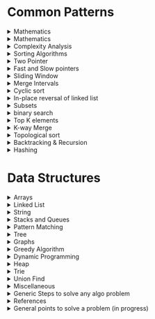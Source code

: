 

# Common Patterns

<details>
<summary> Mathematics
</summary>

## Mathematics

- https://www.youtube.com/watch?v=DROZVHObeko : Permutation formula | Probability and combinatorics | Probability and Statistics | Khan Academy
		- No of ways in which n objects can be placed in k spots : nPk = n!/(n-k)!
		- n is the no of objects, k is the no of slots.
- https://youtu.be/Mm0VNPars2M : permutation for repeating chars : nPk/[!(no of times a numer is repeating) *!(no of times next numer is repeating)...]

- https://www.youtube.com/watch?v=p8vIcmr_Pqo : Combination formula | Probability and combinatorics | Probability and Statistics | Khan Academy
		- In combination combinations with same elments is considered as single combination, eg : ABCD & DACB both are same in combination but diff in permutation
		- No of combinations in which n objects can be placed in k spots : ** nCk = n!/(k! * (n-k)!) **

		
- https://www.youtube.com/watch?v=HuZJqRDOPo0 : Find duplicates in O(n) time and O(1) extra space | GeeksforGeeks
		- find A[abs(A[i])], if +ve mark as -ve, if -ve number is duplicate
		

- https://www.geeksforgeeks.org/c-program-find-gcd-hcf-two-numbers/

- https://www.youtube.com/watch?v=dolcMgiJ7I0 : Finding all factors of a number

- https://www.youtube.com/watch?v=6PDtgHhpCHo : Prime factorization of a number

- https://www.interviewbit.com/tutorial/base-number-system/ : base number system

- https://www.interviewbit.com/tutorial/binary-number-system/

- https://practice.geeksforgeeks.org/tracks/ppc-mathematics/?batchId=221 : find the count of digits present in this number, Arithmetic Progression, Geometric Progression, quadratic equation, Mean, Median, prime number(Sieve of Eratosthenes), factorial, Permutation, Combination, 

- https://www.youtube.com/watch?v=qwh3VH5rnGA : HCF & LCM

- https://medium.com/solvingalgo/solving-algorithmic-problems-find-a-duplicate-in-an-array-3d9edad5ad41#:~:text=The%20solution%20is%20to%20consider,the%20value%20of%20that%20index.&text=We%20iterate%20over%20each%20element,its%20index%20is%20a%20duplicate. : Find duplicate number

- sum of numbers from 1 to n = n(n+1)/2

### Karatsuba Multiplication


</details>

<details>
<summary> Mathematics
</summary>

## Bit Manipulation

- https://www.hackerearth.com/practice/basic-programming/bit-manipulation/basics-of-bit-manipulation/tutorial/

- https://www.geeksforgeeks.org/find-the-element-that-appears-once/

- https://www.youtube.com/watch?v=4u0fSw1AOR4&feature=youtu.be : Reverse Bits

- https://www.youtube.com/watch?v=mJG1DManmLc : How to Swap Two Numbers using XOR Operator in Java.
		- Swap a & b using xor : 
		``` a=a^b
			b=a^b
			a=a^b
		``` 
		
- https://www.geeksforgeeks.org/find-element-appears-array-every-element-appears-twice/?ref=rp : Find the element that appears once in an array where every other element appears twice
		- xor of a number with itself is 0
		- Do a xor of all the numbers in array and u will get the result
		
		
</details>

<details>
<summary> Complexity Analysis
</summary>

## Complexity Analysis

- https://adrianmejia.com/most-popular-algorithms-time-complexity-every-programmer-should-know-free-online-tutorial-course/
- https://www.youtube.com/watch?v=VHNJbXqq2Is : Big O Notation

- https://www.youtube.com/watch?v=v4cd1O4zkGw : Big O Notation, HackerRank

- https://www.youtube.com/watch?v=iOq5kSKqeR4 : Asymptotic Notation

- https://www.youtube.com/watch?v=MyeV2_tGqvw : What Is Big O? (Comparing Algorithms)

- https://www.youtube.com/watch?v=mIjuDg8ky4U : Big O Part 3 – Quadratic Complexity

- https://www.youtube.com/watch?v=Hatl0qrT0bI : Big O Part 4 – Logarithmic Complexity

- https://www.youtube.com/watch?v=i7CmolBf3HM : Big O Part 5 – Linearithmic Complexity

- https://medium.com/karuna-sehgal/a-simplified-explanation-of-the-big-o-notation-82523585e835

- https://www.freecodecamp.org/news/big-o-notation-simply-explained-with-illustrations-and-video-87d5a71c0174/

- https://www.geeksforgeeks.org/analysis-algorithms-big-o-analysis/

**Definition**
- It is about, how quickly runtime grows relative to the input, as the input gets arbitrarily large.
- Big O is used to identify runtime of algo growth for the worst case scenario
- Best case time complexity is represented by Omega Ω
- When best case and worst case is same we can represent it with theta  θ
- used to compare the efficiency of an algorithm
- to measure, how quickly the runtime of an algorithm grows when input size grows.
- while calculating the O(n) complexity we ignore the smaller terms and the constants


**Constant time Complexity**
- O(1)
- find the length of a collection


**Logarithmic Complexity**
- O(log n)
- Binary search

**Linear time complexity**
- O(n)
- Linear search

**Linearithmic Complexity**
- O(n*log n)
- Merge sort

**Quadratic Complexity**
- O(n^2)
- bubble sort

**Exponential**
- O(2^n)

**Factorial**
- O(n!) : Travelling Salesman



</details>





<details>
<summary> Sorting Algorithms
</summary>

## Sorting Algorithms

- https://www.hackerearth.com/practice/algorithms/sorting/bubble-sort/tutorial/ : all sorting algos

- https://www.youtube.com/watch?v=6Gv8vg0kcHc : Algorithms: Bubble Sort

- https://www.youtube.com/watch?v=f8hXR_Hvybo : Selection Sort

- https://www.youtube.com/watch?v=kU9M51eKSX8 : Insertion Sort

- https://www.youtube.com/watch?v=OKd534EWcdk : Learn Counting Sort Algorithm in LESS THAN 6 MINUTES!

- https://www.youtube.com/watch?v=sWtYJv_YXbo : Merge Sort

- https://www.youtube.com/watch?v=KF2j-9iSf4Q : Merge Sort : HackerRank

- https://www.youtube.com/watch?v=8hHWpuAPBHo : Quicksort Part 1 - Algorithm
- https://www.youtube.com/watch?v=39BV3_DONJc : Quicksort Part 2 - Implementation

- https://www.youtube.com/watch?v=-7pzsM6gxgY : QuickSort Algorithm - Divide and Conquer

- https://www.youtube.com/watch?v=Hoixgm4-P4M : Quick sort in 4 minutes

- https://www.youtube.com/watch?v=COk73cpQbFQ : Quicksort algorithm

- https://www.youtube.com/watch?v=EidLQSNUXV4 : Design and Analysis of Algorithms - Time Complexity Comparisons Between Various Sorting Algorithms



</details>


<details>
<summary> Two Pointer 
</summary>

## Two Pointer 

- https://www.interviewbit.com/tutorial/two-pointers/

Two Pointers is a pattern where two pointers iterate through the data structure in tandem until one or both of the pointers hit a certain condition.
Two Pointers is often useful when searching pairs in a sorted array or linked list; for example, when you have to compare each element of 
an array to its other elements.


Two pointers are needed because with just pointer, you would have to continually loop back through the array to find the answer. 
This back and forth with a single iterator is inefficient for time and space complexity — a concept referred to as asymptotic analysis. 
While the brute force or naive solution with 1 pointer would work, it will produce something along the lines of O(n²). 
In many cases, two pointers can help you find a solution with better space or runtime complexity.

**Ways to identify when to use the Two Pointer method:**
It will feature problems where you deal with sorted arrays (or Linked Lists) and need to find a set of elements that fulfill certain constraints
The set of elements in the array is a pair, a triplet, or even a subarray


**Here are some problems that feature the Two Pointer pattern:**
- Squaring a sorted array (easy)
- Triplets that sum to zero (medium)
- Comparing strings that contain backspaces (medium)

</details>

<details>
<summary> Fast and Slow pointers
</summary>

## Fast and Slow pointers

Eg : https://www.geeksforgeeks.org/function-to-check-if-a-singly-linked-list-is-palindrome/   approach 3
	
The Fast and Slow pointer approach, also known as the Hare & Tortoise algorithm, is a pointer algorithm that uses two pointers 
which move through the array (or sequence/linked list) at different speeds. This approach is quite useful when dealing with 
cyclic linked lists or arrays.
By moving at different speeds (say, in a cyclic linked list), the algorithm proves that the two pointers are bound to meet. 
The fast pointer should catch the slow pointer once both the pointers are in a cyclic loop.

**How do you identify when to use the Fast and Slow pattern?**
The problem will deal with a loop in a linked list or array
When you need to know the position of a certain element or the overall length of the linked list.

**When should I use it over the Two Pointer method mentioned above?**
There are some cases where you shouldn’t use the Two Pointer approach such as in a singly linked list where you can’t move in a backwards direction. 
An example of when to use the Fast and Slow pattern is when you’re trying to determine if a linked list is a palindrome.


**Problems featuring the fast and slow pointers pattern:**
- Linked List Cycle (easy)
- Palindrome Linked List (medium)
- Cycle in a Circular Array (hard)

</details>


<details>
<summary> Sliding Window
</summary>

## Sliding Window

Eg : https://www.geeksforgeeks.org/find-zeroes-to-be-flipped-so-that-number-of-consecutive-1s-is-maximized/
	
The Sliding Window pattern is used to perform a required operation on a specific window size of a given array or linked list, 
such as finding the longest subarray containing all 1s. Sliding Windows start from the 1st element and keep shifting right by one 
element and adjust the length of the window according to the problem that you are solving. In some cases, the window size remains 
constant and in other cases the sizes grows or shrinks.

**Following are some ways you can identify that the given problem might require a sliding window:**
- The problem input is a linear data structure such as a linked list, array, or string
- You’re asked to find the longest/shortest substring, subarray, or a desired value


**Common problems you use the sliding window pattern with:**
- Maximum sum subarray of size ‘K’ (easy)
- Longest substring with ‘K’ distinct characters (medium)
- String anagrams (hard)
- Maximum Sum Subarray of Size K (easy) : https://www.educative.io/courses/grokking-the-coding-interview/JPKr0kqLGNP
- Smallest Subarray with a given sum (easy) : https://www.educative.io/courses/grokking-the-coding-interview/7XMlMEQPnnQ
- Longest Substring with K Distinct Characters (medium) : https://www.educative.io/courses/grokking-the-coding-interview/YQQwQMWLx80
- Fruits into Baskets (medium)
- No-repeat Substring (hard)
- Longest Substring with Same Letters after Replacement (hard)
- Longest Subarray with Ones after Replacement (hard)
	
</details>


<details>
<summary> Merge Intervals
</summary>
	
## Merge Intervals

The Merge Intervals pattern is an efficient technique to deal with overlapping intervals. In a lot of problems involving intervals, 
you either need to find overlapping intervals or merge intervals if they overlap. The pattern works like this:
Given two intervals (‘a’ and ‘b’), there will be six different ways the two intervals can relate to each other:

Understanding and recognizing these six cases will help you help you solve a wide range of problems from inserting intervals to 
optimizing interval merges.
**How do you identify when to use the Merge Intervals pattern?**
If you’re asked to produce a list with only mutually exclusive intervals
If you hear the term “overlapping intervals”.

**Merge interval problem patterns:**
- Intervals Intersection (medium)
- Maximum CPU Load (hard)

</details>

<details>
<summary> Cyclic sort
</summary>

## Cyclic sort

This pattern describes an interesting approach to deal with problems involving arrays containing numbers in a given range. 
The Cyclic Sort pattern iterates over the array one number at a time, and if the current number you are iterating is not at the 
correct index, you swap it with the number at its correct index. You could try placing the number in its correct index, 
but this will produce a complexity of O(n^2) which is not optimal, hence the Cyclic Sort pattern.

**How do I identify this pattern?**
They will be problems involving a sorted array with numbers in a given range
If the problem asks you to find the missing/duplicate/smallest number in an sorted/rotated array


**Problems featuring cyclic sort pattern:**
- Find the Missing Number (easy)
- Find the Smallest Missing Positive Number (medium)

</details>

<details>
<summary> In-place reversal of linked list
</summary>

## In-place reversal of linked list

In a lot of problems, you may be asked to reverse the links between a set of nodes of a linked list. Often, 
the constraint is that you need to do this in-place, i.e., using the existing node objects and without using extra memory. 
This is where the above mentioned pattern is useful.
This pattern reverses one node at a time starting with one variable (current) pointing to the head of the linked list, 
and one variable (previous) will point to the previous node that you have processed. In a lock-step manner, 
you will reverse the current node by pointing it to the previous before moving on to the next node. 
Also, you will update the variable “previous” to always point to the previous node that you have processed.

**How do I identify when to use this pattern:**
If you’re asked to reverse a linked list without using extra memory


**Problems featuring in-place reversal of linked list pattern:**
- Reverse a Sub-list (medium)
- Reverse every K-element Sub-list (medium)

</details>




<details>
<summary> Subsets
</summary>

## Subsets

A huge number of coding interview problems involve dealing with Permutations and Combinations of a given set of elements. 
The pattern Subsets describes an efficient Breadth First Search (BFS) approach to handle all these problems.
The pattern looks like this:
Given a set of [1, 5, 3]
Start with an empty set: [[]]
Add the first number (1) to all the existing subsets to create new subsets: [[], [1]];
Add the second number (5) to all the existing subsets: [[], [1], [5], [1,5]];
Add the third number (3) to all the existing subsets: [[], [1], [5], [1,5], [3], [1,3], [5,3], [1,5,3]].


**How to identify the Subsets pattern:**  
Problems where you need to find the combinations or permutations of a given set


**Problems featuring Subsets pattern:**
- Subsets With Duplicates (easy)
- String Permutations by changing case (medium)

</details>

<details>
<summary> binary search
</summary>

## Binary Search
Whenever you are given a sorted array, linked list, or matrix, and are asked to find a certain element, the best algorithm you can use 
is the Binary Search. This pattern describes an efficient way to handle all problems involving Binary Search.
The patterns looks like this for an ascending order set:
First, find the middle of start and end. An easy way to find the middle would be: middle = (start + end) / 2. 
But this has a good chance of producing an integer overflow so it’s recommended that you represent the middle as: middle = start + (end — start) / 2
If the key is equal to the number at index middle then return middle
If ‘key’ isn’t equal to the index middle:
Check if key < arr[middle]. If it is reduce your search to end = middle — 1
Check if key > arr[middle]. If it is reduce your search to start = middle + 1

- https://www.youtube.com/watch?v=P3YID7liBug : Theory: HackerRank Binary Search

- https://www.youtube.com/watch?v=OAZc1zwjERU : Theory: Binary Search - Iterative Implementation and common errors

- https://www.topcoder.com/community/competitive-programming/tutorials/binary-search/

- https://www.youtube.com/watch?v=9BnC7orwkNA
- https://www.geeksforgeeks.org/painters-partition-problem-set-2/


**Problems featuring the Modified Binary Search pattern:**
- Order-agnostic Binary Search (easy)Search in a Sorted Infinite Array (medium)

- square root of a number : https://www.ideserve.co.in/learn/square-root-of-a-number

- Median of two sorted arrays : 
	- of same size : https://www.youtube.com/watch?v=MHNTl_NvOj0
	- of diff size : https://www.youtube.com/watch?v=LPFhl65R7ww

- Painter partition problem : https://www.youtube.com/watch?v=9BnC7orwkNA&t=1s

</details>

<details>
<summary> Top K elements
</summary>

##  Top K elements
Any problem that asks us to find the top/smallest/frequent ‘K’ elements among a given set falls under this pattern.
The best data structure to keep track of ‘K’ elements is Heap. This pattern will make use of the Heap to solve multiple problems 
dealing with ‘K’ elements at a time from a set of given elements. The pattern looks like this:
Insert ‘K’ elements into the min-heap or max-heap based on the problem.
Iterate through the remaining numbers and if you find one that is larger than what you have in the heap, then remove that 
number and insert the larger one.

There is no need for a sorting algorithm because the heap will keep track of the elements for you.


**How to identify the Top ‘K’ Elements pattern:**
If you’re asked to find the top/smallest/frequent ‘K’ elements of a given set
If you’re asked to sort an array to find an exact element


**Problems featuring Top ‘K’ Elements pattern:**
- Top ‘K’ Numbers (easy)
- Top ‘K’ Frequent Numbers (medium)

</details>

<details>
<summary> K-way Merge
</summary>

## K-way Merge
K-way Merge helps you solve problems that involve a set of sorted arrays.
Whenever you’re given ‘K’ sorted arrays, you can use a Heap to efficiently perform a sorted traversal of all the elements of all arrays. 
You can push the smallest element of each array in a Min Heap to get the overall minimum. After getting the overall minimum, 
push the next element from the same array to the heap. Then, repeat this process to make a sorted traversal of all elements.

**The pattern looks like this:**
Insert the first element of each array in a Min Heap.
After this, take out the smallest (top) element from the heap and add it to the merged list.
After removing the smallest element from the heap, insert the next element of the same list into the heap.
Repeat steps 2 and 3 to populate the merged list in sorted order.


**How to identify the K-way Merge pattern:**
The problem will feature sorted arrays, lists, or a matrix
If the problem asks you to merge sorted lists, find the smallest element in a sorted list.


**Problems featuring the K-way Merge pattern:**
- Merge K Sorted Lists (medium)
- K Pairs with Largest Sums (Hard)

</details>

<details>
<summary> Topological sort
</summary>

##  Topological sort
Topological Sort is used to find a linear ordering of elements that have dependencies on each other. For example, if event ‘B’ is dependent 
on event ‘A’, ‘A’ comes before ‘B’ in topological ordering.
This pattern defines an easy way to understand the technique for performing topological sorting of a set of elements.
The pattern works like this:
Initialization
a) Store the graph in adjacency lists by using a HashMap
b) To find all sources, use a HashMap to keep the count of in-degreesBuild the graph and find in-degrees of all vertices
Build the graph from the input and populate the in-degrees HashMap.
Find all sources
a) All vertices with ‘0’ in-degrees will be sources and are stored in a Queue.
Sort
a) For each source, do the following things:
—i) Add it to the sorted list.
— ii)Get all of its children from the graph.
— iii)Decrement the in-degree of each child by 1.
— iv)If a child’s in-degree becomes ‘0’, add it to the sources Queue.
b) Repeat (a), until the source Queue is empty.

**How to identify the Topological Sort pattern:**
The problem will deal with graphs that have no directed cycles
If you’re asked to update all objects in a sorted order
If you have a class of objects that follow a particular order


**Problems featuring the Topological Sort pattern:**
- Task scheduling (medium)
- Minimum height of a tree (hard)

</details>

<details>
<summary> Backtracking & Recursion
</summary>

## Backtracking & Recursion

Backtracking is the method of building the solution one piece at a time recursively and incrementally. 
The method keeps removing all those bits that do not contribute to the solution.

One such real-life example is a maze. At every dead end, you trace back your steps and set out for another path 
thus setting a perfect example for backtracking. Similarly, Sudoku works on the same principle.

That’s what backtracking is, re-tracing back the steps and discarding the choice that doesn't add on to build the correct solution.

### Recursion theory

- https://leetcode.com/explore/learn/card/recursion-i/250/principle-of-recursion/1439/ 

- https://www.youtube.com/watch?v=KEEKn7Me-ms : Algorithms: Recursion : hackerrank 

- https://www.youtube.com/watch?v=_OmRGjbyzno  : Recursion basics - using factorial

https://www.youtube.com/watch?v=ncpTxqK35PI  : Time and space complexity analysis of recursive programs - using factorial

https://www.youtube.com/watch?v=GM9sA5PtznY  : Why recursion is not always good

https://www.youtube.com/watch?v=pqivnzmSbq4  : Time Complexity analysis of recursion - Fibonacci Sequence

https://www.youtube.com/watch?v=dxyYP3BSdcQ  : Fibonacci Sequence - Anatomy of recursion and space complexity analysis

https://www.youtube.com/watch?v=KYH83T4q6Vs  : Reverse a linked list using recursion    

https://www.geeksforgeeks.org/modular-exponentiation-recursive/

https://byte-by-byte.wistia.com/medias/cwwyk06xhk?wvideo=cwwyk06xhk



### Backtracking theory

https://www.interviewbit.com/courses/programming/topics/backtracking/

https://www.interviewbit.com/tutorial/backtracking/

https://www.interviewbit.com/tutorial/backtracking-pseudocode/



### Problem statements

- https://www.interviewbit.com/problems/subset/ 

- https://www.interviewbit.com/problems/permutations/

- https://www.geeksforgeeks.org/backtracking-approach-generate-n-bit-gray-codes/

- https://www.geeksforgeeks.org/printing-solutions-n-queen-problem/

- https://www.youtube.com/watch?v=xFv_Hl4B83A

</details>

<details>
<summary> Hashing
</summary>

## Hashing

- https://www.youtube.com/watch?v=shs0KM3wKv8&t=1s

- https://www.interviewbit.com/tutorial/introduction-to-hashing/

https://www.hackerearth.com/practice/data-structures/hash-tables/basics-of-hash-tables/tutorial/

### Interesting Problems

- https://www.interviewbit.com/problems/longest-substring-without-repeat/

- https://www.geeksforgeeks.org/count-maximum-points-on-same-line/

- https://www.geeksforgeeks.org/find-starting-indices-substrings-string-s-made-concatenating-words-listl/

- https://www.geeksforgeeks.org/longest-consecutive-subsequence/

- https://www.interviewbit.com/problems/distinct-numbers-in-window/

</details>

# Data Structures



<details>
<summary> Arrays
</summary>

## Arrays

- Binary Search
- Find Maximum in Sliding Window
- Search Rotated Array
- Find the Smallest Common Number
- Rotate Array
- Find Low/High index
- Move Zeros to the Left
- Find Maximum Single Sell Profit
- Implement Quicksort
- Merge Overlapping Intervals
- Sum of Two Values

**When to use** :

- Used as the building blocks to build other data structures such as array lists, heaps, hash tables, vectors and matrices.  
- Used for different sorting algorithms such as insertion sort, quick sort, bubble sort and merge sort.
</details>
<details>
<summary> Linked List
</summary>

## Linked List
https://www.interviewbit.com/courses/programming/topics/linked-lists/

- Array vs linkedlist : https://www.youtube.com/watch?v=lC-yYCOnN8Q
- find loop in a singly linkedlist https://www.geeksforgeeks.org/detect-and-remove-loop-in-a-linked-list/   
	https://www.ideserve.co.in/learn/detect-a-loop-in-a-linked-list 

- find merge pioint between 2 linked lists : https://www.youtube.com/watch?v=gE0GopCq378&t=65s

- Reverse a Singly Linked List : https://www.geeksforgeeks.org/reverse-a-linked-list/
- Remove Duplicates from a Linked List : https://www.geeksforgeeks.org/remove-duplicates-from-an-unsorted-linked-list/
- Delete Node with a Given Key : https://www.geeksforgeeks.org/delete-occurrences-given-key-linked-list/
- Insertion Sort of a Linked List : https://www.geeksforgeeks.org/insertion-sort-for-singly-linked-list/
- https://www.youtube.com/watch?v=sZ4uGB2HgOg : Basics of Linked List | Top Interview Problems Solved in Java - Part 1



- Nth from Last Node
- Swap Nth Node with Head
- Merge Two Sorted Linked Lists
- Merge Sort
- Reverse Even Nodes
- Rotate a Linked List
- Reverse k Elements
- Add Two Integers
- Copy Linked List with Arbitrary Pointer

</details>
<details>
<summary> String
</summary>

## String

- Reverse Words in a Sentence
- Remove Duplicates
- Remove White Spaces
- String Segmentation
- XML to Tree
- Find all Palindrome Substrings
- Regular Expression

- https://www.youtube.com/watch?v=qQ8vS2btsxI : Rabin-Karp String Matching Algorithm

</details>
<details>
<summary> Stacks and Queues
</summary>

## Stacks and Queues
- Stack Using Queues
- Queue Using Stacks
- Expression Evaluation

### Stack tutorial videos
https://www.youtube.com/watch?v=F1F2imiOJfk : Theory [MANDATORY] Data structures: Introduction to stack : mycodeschool

- https://www.youtube.com/watch?v=wjI1WNcIntg [MANDATORY] : HackerRank

https://www.youtube.com/watch?v=m4hvxzLoN_I Monotonic stack
- https://leetcode.com/contest/biweekly-contest-28/problems/final-prices-with-a-special-discount-in-a-shop/
- https://leetcode.com/problems/daily-temperatures/

https://www.hackerearth.com/practice/data-structures/stacks/basics-of-stacks/tutorial/

https://www.youtube.com/watch?v=sFVxsglODoo : Array implementation of stacks [MANDATORY]

https://www.youtube.com/watch?v=MuwxQ2IB8lQ : Linked List implementation of stacks [MANDATORY]

https://www.youtube.com/watch?v=hNP72JdOIgY : Reverse a string or linked list using stack. [optional]

https://www.youtube.com/watch?v=QZOLb0xHB_Q : Check for balanced parentheses using stack [optional]

### Stack interesting problem

- problem : https://www.interviewbit.com/problems/evaluate-expression/ [Difficult]
	- solution : https://github.com/himkak/interviewbit/blob/master/src/com/interviewbit/stacksandqueues/EvaluateExpression.java

- problem : https://www.interviewbit.com/problems/min-stack/
	- https://www.youtube.com/watch?v=WxCuL3jleUA
	- solution : https://github.com/himkak/interviewbit/blob/master/src/com/interviewbit/stacksandqueues/MinStack.java

- problem : https://www.interviewbit.com/problems/nearest-smaller-element/
	- solution : https://github.com/himkak/interviewbit/blob/master/src/com/interviewbit/stacksandqueues/NearestSmallestElement.java
	
- https://www.youtube.com/watch?v=VNbkzsnllsU&list=PLq9MXGH7Fkt-jNNDHsuMIPFHsYBfD4LrZ&index=15&t=606s : Coding Interview Problem: Largest Rectangle in a Histogram

- https://www.interviewbit.com/problems/evaluate-expression/ : Reverse Polish Notation.

#### Monotonic Stacks

- When ever we have to find the next smaller or bigger to the right or left, we use monotonic stack.

- https://www.youtube.com/watch?v=TunTV2-griM

- https://www.youtube.com/watch?v=sDKpIO2HGq0
- https://www.youtube.com/watch?v=8BDKB2yuGyg
- https://www.ideserve.co.in/learn/next-great-element-in-an-array

- If we have to find smaller to right, we traverse left to right.  
Since we have to find smaller so again we have to create monotonic increasing stack.

```
public int[] findSmallerToRight(int[] input){
	int[] res= new int[input.length];
	Stack<Integer> st=new Stack<>();
	
	for(int i=0;i<input.length;i++){
	//since it is increasing stack, so we remove the bigger elems from stack.
	while(!st.isEmpty() && input[i] < input[st.peek()]){
		st.pop();
		//which ever elem removes the elem from stack that is the next smaller elem, for that elem removed from stack.
		res[st.peek()]=i;
	}
	st.add(i);
	res[i]=-1;
	}
	
	return res;
}
```


- If we have to find smaller to the left, we traverse right to left.  
Since we have to find smaller so again we have to create monotonic increasing stack.


-If we have to find larger to the right, we traverse left to right.  
Since we have to find larger, so we create monotonic decreasing stack.



- **Summary** : move towards the direction in which we have to find the next elem.  
Make opposite monotonic stack of what u have to find. If we have to find smaller, create increasing stack, if e have to find bigger, the we create decreasin stack.




### Queue

- https://www.youtube.com/watch?v=XuCbpw6Bj1U : Data structures: Introduction to Queues [MANDATORY]

- https://www.youtube.com/watch?v=okr-XE8yTO8 : Data structures: Array implementation of Queue [MANDATORY]

- https://www.youtube.com/watch?v=A5_XdiK4J8A : Data structures: Linked List implementation of Queue [MANDATORY]

- https://www.hackerearth.com/practice/data-structures/queues/basics-of-queues/tutorial/

#### Queue for BFS

- BFS : https://leetcode.com/explore/learn/card/queue-stack/231/practical-application-queue/1376/
- BFS Template : https://leetcode.com/explore/learn/card/queue-stack/231/practical-application-queue/1372/
- https://leetcode.com/explore/learn/card/queue-stack/231/practical-application-queue/1371/ : uses queue and BFS

</details>

<details>
<summary> Pattern Matching
</summary>

## Pattern Matching

### Rabin karp
- https://www.youtube.com/watch?v=qQ8vS2btsxI&t=36s

### Knuth-Morris-Pratt KMP String Matching Algorithm
- https://www.youtube.com/watch?v=V5-7GzOfADQ

</details>

<details>
<summary> Tree
</summary>

## Tree

- https://www.youtube.com/watch?v=qH6yxkw0u78 : Data structures: Introduction to Trees [Beginner]

- https://www.youtube.com/watch?v=oSWTXtMglKE : Data Structures: Trees [Mandatory]

- https://www.youtube.com/watch?v=TQI_m32_AeU : Find the Maximum Depth or Height of a Tree | GeeksforGeeks [Mandatory]



### Binary Tree

**A binary tree is a tree with exactly two sub-trees for each node, called the left and right sub-trees.**

- https://www.youtube.com/watch?v=H5JubkIy_p8 : Data structures: Binary Tree

- https://www.geeksforgeeks.org/binary-tree-data-structure/

**Strict binary tree**
If every node has either 2 or 0 children.

**Complete binary Tree**
If all levels except the last level are completely filled.

**Perfect Binary tree**
All levels will be completely filled

#### Good problems

- https://www.geeksforgeeks.org/construct-tree-from-given-inorder-and-preorder-traversal/ [Mandatory]
- create binary tree from inorder and postorder traversal : https://www.youtube.com/watch?v=s5XRtcud35E [Mandatory]

- https://www.geeksforgeeks.org/check-if-given-preorder-inorder-and-postorder-traversals-are-of-same-tree/

- https://www.youtube.com/watch?v=G46cenlnXvI : Populate next right pointers in a binary tree

- https://www.youtube.com/watch?v=13m9ZCB8gjw : Lowest Common Ancestor Binary Tree : solution is a pre-order traversal


### Binary Search Tree

**A binary search tree is a binary tree where, for each node m,the left sub-tree only has nodes with keys smaller than (according to some total order) the key of m,while the right sub-tree only has nodes with keys larger than the key of m.**

- https://leetcode.com/explore/learn/card/data-structure-tree/17/solve-problems-recursively/534/ 

- https://www.geeksforgeeks.org/tree-traversals-inorder-preorder-and-postorder/

- https://www.youtube.com/watch?v=pYT9F8_LFTM : Data structures: Binary Search Tree

- https://www.interviewbit.com/tutorial/binary-search-tree/

- https://www.youtube.com/watch?v=COZK7NATh4k : Binary search tree - Implementation in C/C++


![BST Comparison with other DS](https://github.com/himkak/notes/blob/master/AlgoDS/BSTComparison.PNG)

### Balanced Tree

**A balanced tree is a tree where every leaf is “not more than a certain distance” away from the root than any other leaf**

### Types of Balanced Tress

#### Red Black Tree

#### AVL Tree

### Tree Traversal

- https://www.youtube.com/watch?v=9RHO6jU--GU : Binary tree traversal - breadth-first and depth-first strategies

- https://leetcode.com/explore/learn/card/data-structure-tree/134/traverse-a-tree/992/

- https://www.geeksforgeeks.org/bfs-vs-dfs-binary-tree/

- https://towardsdatascience.com/4-types-of-tree-traversal-algorithms-d56328450846



#### BFS

- https://www.youtube.com/watch?v=86g8jAQug04

This pattern is based on the Breadth First Search (BFS) technique to traverse a tree and uses a queue to keep track of 
all the nodes of a level before jumping onto the next level. Any problem involving the traversal of a tree in a level-by-level 
order can be efficiently solved using this approach.
The Tree BFS pattern works by pushing the root node to the queue and then continually iterating until the queue is empty. 
For each iteration, we remove the node at the head of the queue and “visit” that node. After removing each node from the queue, 
we also insert all of its children into the queue.


**How to identify the Tree BFS pattern:**
If you’re asked to traverse a tree in a level-by-level fashion (or level order traversal)


**Problems featuring Tree BFS pattern:**
- Binary Tree Level Order Traversal (easy)
- Zigzag Traversal (medium)

#### DFS

- https://www.geeksforgeeks.org/depth-first-search-or-dfs-for-a-graph/

- https://www.hackerearth.com/practice/algorithms/graphs/depth-first-search/tutorial/

- Check if Two Binary Trees are Identical  
- Write an In-Order Iterator for a Binary Tree  
- Iterative Inorder Traversal  
- Inorder Successor BST  
- Level Order Traversal of Binary Tree  
- Is Binary Search Tree?  
- Convert Binary Tree to Doubly Linked List  
- Print Tree Perimeter  
- Connect Same Level Siblings  
- Serialize/Deserialize Binary Tree  
- Connect All Siblings   
- Inorder Successor BST with Parent Pointers  
- Nth Highest in BST  
- Mirror Binary Tree Nodes  
- Delete Zero Sum Sub-Trees  
- N-ary Tree to Binary Tree  



Tree DFS is based on the Depth First Search (DFS) technique to traverse a tree.
You can use recursion (or a stack for the iterative approach) to keep track of all the previous (parent) nodes while traversing.
The Tree DFS pattern works by starting at the root of the tree, if the node is not a leaf you need to do three things:
Decide whether to process the current node now (pre-order), or between processing two children (in-order) or after processing 
both children (post-order).
Make two recursive calls for both the children of the current node to process them.


**How to identify the Tree DFS pattern:**
If you’re asked to traverse a tree with in-order, preorder, or postorder DFS
If the problem requires searching for something where the node is closer to a leaf


**Problems featuring Tree DFS pattern:**
- Sum of Path Numbers (medium)
- All Paths for a Sum (medium)


**Find the lowest common ancestor of two leafs nodes** using eulerian path method
- https://www.youtube.com/watch?v=sD1IoalFomA&list=PLDV1Zeh2NRsDGO4--qE8yH72HFL1Km93P&index=13

##### In-Order Traversal
In-order traversal means to "visit" (often, print) the left branch, then the current node, and finally, the right
branch.

``` 
void inOrderTraversal(TreeNode node) {
	if (node != null) {
	inOrderTraversal(node.left);
	visit(node);
	inOrderTraversal(node.right);
	}
 }
 ```
When performed on a binary search tree, it visits the nodes in ascending order (hence the name "in-order").

- https://www.youtube.com/watch?v=VCTP81Ij-EM : Create a balanced Binary Search Tree (BST) from a sorted array

- https://www.interviewbit.com/problems/inorder-traversal/

##### Pre-Order Traversal
Pre-order traversal visits the current node before its child nodes (hence the name "pre-order").
```
void preOrderTraversal(TreeNode node) {
	if (node != null) {
	visit(node);
	inOrderTraversal(node.left);
	inOrderTraversal(node.right);
	}
 }
```
In a pre-order traversal, the root is always the first node visited.

##### Post-Order Traversal
Post-order traversal visits the current node after its child nodes (hence the name "post-order").
```
void postOrderTraversal(TreeNode node) {
	if (node != null) {
	inOrderTraversal(node.left);
	inOrderTraversal(node.right);
	visit(node);
	}
 }
```
In a post-order traversal, the root is always the last node visited.


### Fenwick tree
- Also called **Binary index tree**

- https://www.youtube.com/watch?v=RgITNht_f4Q&list=PLDV1Zeh2NRsB6SWUrDFW2RmDotAfPbeHu&index=38


</details>




<details>
<summary> Graphs
</summary>

## Graphs

### References

- https://www.youtube.com/playlist?list=PLq9MXGH7Fkt9bh69QxtMXPbdfL57qPbYq : My Graph playlist, with all liked videos in learning order

- https://www.hackerearth.com/practice/algorithms/graphs/graph-representation/tutorial/

- https://www.interviewbit.com/courses/programming/topics/graph-data-structure-algorithms/

- https://www.youtube.com/watch?v=gXgEDyodOJU : Data structures: Introduction to graphs

- https://www.youtube.com/watch?v=AfYqN3fGapc : Data structures: Properties of Graphs

- https://www.interviewbit.com/tutorial/breadth-first-search/

- https://www.interviewbit.com/tutorial/depth-first-search/

- C:\Users\hmnsh\Documents\study\library\AlgoDs\Educative.io - Grokking the Coding Interview - Patterns for Coding Questions\Educative.io - Grokking the Coding Interview - Patterns for Coding Questions\17. Pattern Topological Sort (Graph)

- https://www.youtube.com/playlist?list=PLDV1Zeh2NRsDGO4--qE8yH72HFL1Km93P : Graph and Tree Tutorials by a Google Dev

- https://leetcode.com/discuss/general-discussion/655708/graph-for-beginners-problems-pattern-sample-solutions/562734 : practise|  problems separated add to graph sub topic wise

- https://leetcode.com/discuss/general-discussion/655708/Graph-For-Beginners-Problems-or-Pattern-or-Sample-Solutions


### Representation

- https://www.khanacademy.org/computing/computer-science/algorithms/graph-representation/a/representing-graphs

- https://www.youtube.com/watch?v=5hPfm_uqXmw : Graph representation in Data Structure(Graph Theory)|Adjacency Matrix and Adjacency List

- https://www.youtube.com/watch?v=WQ2Tzlxl_Xo

#### Adjacency Matrix

- space complexity : O(n^2)
- good for dense graph

#### Adjacency List

- space complexity : O(n + e)     [2e since every edge is written 2 times]
- good for sparse graph

### Traversal

- https://www.youtube.com/watch?v=zaBhtODEL0w : Hackerrank Algorithms: Graph Search, DFS and BFS By Gayle Laakmann McDowell
Note : To find shortest path between 2 nodes use BFS

- https://leetcode.com/explore/learn/card/data-structure-tree/134/traverse-a-tree/

#### BFS

- runtime complexity : O(V+E)

- https://youtu.be/ls4cHglfc0g : BFS

- https://www.youtube.com/watch?v=pyNl0ESkH24

- https://www.youtube.com/watch?v=ZVJFOrsHxMs : Breadth-first Search (BFS) on Graphs Part 2 - Implementation

- https://www.youtube.com/watch?v=KiCBXu4P-2Y : Breadth First Search grid shortest path | Graph Theory

#### DFS

- https://youtu.be/fI6X6IBkzcw



### Topological Sort

In computer science, a topological sort or topological ordering of a directed graph is a linear ordering of its vertices such that for every directed edge uv from vertex u to vertex v, u comes before v in the ordering. For instance, the vertices of the graph may represent tasks to be performed, and the edges may represent constraints that one task must be performed before another; in this application, a topological ordering is just a valid sequence for the tasks. A topological ordering is possible if and only if the graph has no directed cycles, that is, if it is a directed acyclic graph (DAG). Any DAG has at least one topological ordering, and algorithms are known for constructing a topological ordering of any DAG in linear time.

Eg : Suppose I have to do some courses, and every course has some prerequisites courses. So now i want to know what is the order of executing courses or info around it. So we can use topological sort.

- https://www.youtube.com/watch?v=eL-KzMXSXXI&list=PLDV1Zeh2NRsDGO4--qE8yH72HFL1Km93P&index=15 : Theory

- https://leetcode.com/problems/course-schedule/ : problem with solution

### Shortest Path Algos:

https://www.hackerearth.com/practice/algorithms/graphs/shortest-path-algorithms/tutorial/

- start by setting all the distances between source and all the nodes as infinity, except from source to source which will be 0

#### Shortest path in a grid

- https://www.youtube.com/watch?v=KiCBXu4P-2Y : Breadth First Search grid shortest path | Graph Theory

#### Single Source Shortest Path

- https://www.youtube.com/watch?v=TXkDpqjDMHA&list=PLDV1Zeh2NRsDGO4--qE8yH72HFL1Km93P&index=16 : Shortest/Longest path on a Directed Acyclic Graph (DAG) | Graph Theory

- In this algo, we first do topological sort and them pick the next node acc to topological sort.

#### Dijkstra's Algorithm

- Greedy Algo

- Used to find the cost of shortest path from a source to a destination node, in a weighted graph. 
- provides shortest path from one node to all other nodes
- **Similar to BFS but Uses priority Queue instead of queue.**
- once all the neighbours of the node are loaded into priority queue, the node is moved to processed. Every time while picking a node, we check if the node is processed, if so skip it.

	- https://www.youtube.com/watch?v=GazC3A4OQTE : Dijkstra's Algorithm - Computerphile (****)
	
	- https://www.youtube.com/watch?v=DAj7mtiAiQM : Dijkstra's Algorithm for Shortest Path Problem with Example in Hind/English (**)

	- https://www.youtube.com/watch?v=d6ZFqjH63vo : How to use Dijkstra's Algorithm with Code (*)

	- https://youtu.be/ba4YGd7S-TY : Dijkstra’s shortest path algorithm | GeeksforGeeks

	- https://www.geeksforgeeks.org/dijkstras-shortest-path-algorithm-greedy-algo-7/

	- https://www.geeksforgeeks.org/printing-paths-dijkstras-shortest-path-algorithm/
	
	- https://www.youtube.com/watch?v=pSqmAO-m7Lk&list=PLDV1Zeh2NRsDGO4--qE8yH72HFL1Km93P&index=17 : Dijkstra's Shortest Path Algorithm | Graph Theory  (****)
	
**Problems**
- No importance given to the direction, inspite we might be traversing in the opposite direction but destination node is in the opposite direction.

#### Bellman Ford's Algorithm
- Single source shortest path
- Dijstra doesnt works for -ve weighted graph

- https://www.youtube.com/watch?v=FtN3BYH2Zes

- https://www.youtube.com/watch?v=obWXjtg0L64

#### Floyd–Warshall's Algorithm

- Used to find the cost of shortest path from each vertex to every other vertex. Also called **All Pair shortest path** (APSP)
- shortest path between all pairs of vertces, -ve path allowed

- https://www.youtube.com/watch?v=4OQeCuLYj-4

#### A* (A Start)

- https://www.youtube.com/watch?v=ySN5Wnu88nE



### Minimum Spanning tree :

The cost of the spanning tree is the sum of the weights of all the edges in the tree. There can be many spanning trees. Minimum spanning tree is the spanning tree where the cost is minimum among all the spanning trees. There also can be many minimum spanning trees.

- no of spanning trees possible from a graph = (noOfEdges)* (noOfEdges - noOfVertices) - no of cycles in the graph

- Minimum spanning tree is created by using greedy algorithm. You select the vertex with minimum weight, if it connects to unvisited edge.

- If each edge has distinct weight, there is only one MST possible

- Disconnected graphs doesnt contains any Spanning Tree

- https://www.youtube.com/watch?v=4ZlRH0eK-qQ

- https://www.hackerearth.com/practice/algorithms/graphs/minimum-spanning-tree/tutorial/ : minimum spanning tree

- https://www.geeksforgeeks.org/prims-minimum-spanning-tree-mst-greedy-algo-5/ : Minimum spanning tree 

- https://www.youtube.com/watch?v=vNhvBrc02G4

#### Prim's

- first, select the minimum cost edge from the graph.
- Then select the minimum cost edge from the graph, but it should be connected to the previous one.
- Use min priority queue

![Minimum spanning tree Prim's Lazy Algo](https://github.com/himkak/notes/blob/master/AlgoDS/graph/MinSpanningTree_PrimsLazyAlgo.JPG)

- https://www.youtube.com/watch?v=jsmMtJpPnhU : Prim's Minimum Spanning Tree Algorithm | Graph Theory

- step 1: Start from a node Iterate all the edges of the node and add them to min priority queue. Priority queue is of type T(start, end, cost). priority queue is sorted acc to cost (min-max). Mark the node as visited.
- step 2: pull the first T from priority queue, check if both of its nodes are not visited, if visited skip it, else, add it to MST, and this will be next node to visit. Add all its edges to min priority queue, dont add any node which is already visited. Mark this node as visited.

- as soon as we find no of edges = no of nodes -1, we have the MST

## Kruskal's

- Always select the minimum cost edge. But if it is creating a cycle in the graph, dont include it.











- Clone a Directed Graph  
- Minimum Spanning Tree  
- Word Chaining  
- Back Tracking  
- Boggle  
- All Possible Braces  
- Solve N-Queens Problem  
- Find K-Sum Subsets  

</details>

<details>
<summary> Greedy Algorithm
</summary>

## Greedy Algorithm

- https://www.interviewbit.com/tutorial/greedy-algorithm-introduction/

- https://www.youtube.com/watch?v=co4_ahEDCho : Huffman coding, to compress a string

- https://www.youtube.com/watch?v=tKwnms5iRBU&t=690s : MIT Greedy Algorithms: Minimum Spanning Tree

### Properties of greedy problem
- Optimal substructure: If you can solve the subproblem optimally then you can solve the probelm also optimally
- greedy choice property : locally optimal choices lead to globally optimal solution

</details>

<details>
<summary> Dynamic Programming
</summary>

## Dynamic Programming
- Fibonacci Numbers  
- Largest Sum Subarray  
- MaxSum Subsequence - Nonadjacent Elements  
- Combinations for Game Scoring  
- Coin Changing Problem  
- Levenshtein Distance  

### Definition
 If you have solved a problem with the given input, then save the result for future reference, so as to avoid solving the same problem again.. shortly 'Remember your Past' :) .  If the given problem can be broken up in to smaller sub-problems and these smaller subproblems are in turn divided in to still-smaller ones, and in this process, if you observe some over-lapping subproblems, then its a big hint for DP. Also, the optimal solutions to the subproblems contribute to the optimal solution of the given problem ( referred to as the Optimal Substructure Property ).
 
 
 Note that divide and conquer is slightly a different technique. In that, we divide the problem in to non-overlapping subproblems and solve them independently, like in mergesort and quick sort.
 
 
 The intuition behind dynamic programming is that we trade space for time, i.e. to say that instead of calculating all the states taking a lot of time but no space, we take up space to store the results of all the sub-problems to save time later.

- https://www.youtube.com/playlist?list=PLVrpF4r7WIhTT1hJqZmjP10nxsmrbRvlf  : playlist for basics
- https://www.codechef.com/wiki/tutorial-dynamic-programming : code chef tutorial
- https://www.hackerearth.com/practice/notes/dynamic-programming-i-1/ 
- https://leetcode.com/discuss/general-discussion/458695/Dynamic-Programming-Patterns


- https://en.wikipedia.org/wiki/Dynamic_programming
- https://algorithmist.com/wiki/Longest_increasing_subsequence
- https://www.topcoder.com/community/competitive-programming/tutorials/dynamic-programming-from-novice-to-advanced/
- https://www.youtube.com/channel/UClnwNEngsXoIp_tgJ2jZWfw
- https://leetcode.com/discuss/general-discussion/458695/dynamic-programming-patterns : famous leetcode page

- https://leetcode.com/discuss/general-discussion/491522/Dynamic-Programming-Questions-Thread?fbclid=IwAR1jQGU1Ox3_omZ_n7wdYfVM1Z7E3XyQDmTlJ0YNNcVLZrlHFBevvxM0g2o : lsit of famous DP questions

- https://coursehunters.online/t/the-interview-cake-course-6-dynamic-programming-and-recursion/3183

- Egg Drop :  https://www.youtube.com/watch?v=iOaRjDT0vjc

- https://www.youtube.com/watch?v=P8Xa2BitN3I : Algorithms: Memoization and Dynamic Programming | hackerrank

- https://www.interviewbit.com/tutorial/dynamic-programming-dp-introduction/ 

- https://www.geeksforgeeks.org/dynamic-programming/

- https://www.geeksforgeeks.org/find-length-longest-subsequence-one-string-substring-another-string/

- https://www.hackerearth.com/practice/algorithms/dynamic-programming/introduction-to-dynamic-programming-1/tutorial/

- Maximum Subarray Problem : https://medium.com/@rsinghal757/kadanes-algorithm-dynamic-programming-how-and-why-does-it-work-3fd8849ed73d

- https://www.youtube.com/watch?v=xhod_0DxkNM : Longest Common Subsequence

- https://www.youtube.com/watch?v=CE2b_-XfVDk : longest increasing subsequence

- https://leetcode.com/discuss/general-discussion/662866/Dynamic-Programming-for-Practice-Problems-Patterns-and-Sample-Solutions : Practise | DP questions sub topics wise


### Types of DP problems
1. Combinatorics : In these kind of problems we have to find the no of ways

### Steps to solve 
1. Define the objective function
2. Identify the base case
3. Write the recurrence relation for the optimized objective function. f(n)= ?
4. what is the order of execution
5. Where to look for the answer



![Dp Framework](https://github.com/himkak/notes/blob/master/AlgoDS/DP/DpFrameworkWithSampleSolution.JPG)

#### Eg 1: Jump Game
- https://leetcode.com/articles/jump-game/

</details>

<details>
<summary> Heap
</summary>

## Heap

- https://www.youtube.com/playlist?list=PLSVu1-lON6Lwqj5nDqg8YyD7f4tjLMMBN

- https://www.interviewbit.com/tutorial/heap-and-map-implementation-details/

- https://www.interviewbit.com/tutorial/why-treemaps-heaps

- https://www.geeksforgeeks.org/heap-data-structure/

- https://www.youtube.com/watch?v=t0Cq6tVNRBA

- https://www.youtube.com/watch?v=HqPJF2L5h9U&t=870s

- https://en.wikipedia.org/wiki/Heap_%28data_structure%29

- https://www.youtube.com/watch?v=wptevk0bshY&list=PLDV1Zeh2NRsB6SWUrDFW2RmDotAfPbeHu&index=14 : Priority Queue Introduction


![Heap In Array](https://github.com/himkak/notes/blob/master/AlgoDS/HeapInArray.PNG)

### Good Problems

- https://www.geeksforgeeks.org/merge-k-sorted-arrays/
- https://www.interviewbit.com/problems/distinct-numbers-in-window/
- https://www.geeksforgeeks.org/find-k-closest-numbers-in-an-unsorted-array/

## Two heaps
In many problems, we are given a set of elements such that we can divide them into two parts. 
To solve the problem, we are interested in knowing the smallest element in one part and the biggest element in the other part. 
This pattern is an efficient approach to solve such problems.
This pattern uses two heaps; A Min Heap to find the smallest element and a Max Heap to find the biggest element. 
The pattern works by storing the first half of numbers in a Max Heap, this is because you want to find the largest number in the first half. 
You then store the second half of numbers in a Min Heap, as you want to find the smallest number in the second half. 
At any time, the median of the current list of numbers can be calculated from the top element of the two heaps.


**Ways to identify the Two Heaps pattern:**  
Useful in situations like Priority Queue, Scheduling
If the problem states that you need to find the smallest/largest/median elements of a set
Sometimes, useful in problems featuring a binary tree data structure


**Problems featuring**  
Find the Median of a Number Stream (medium)


### Min Heap

A min-heap is a complete binary tree (that is, totally filled other than the rightmost elements on the last level) where each node is smaller than its children. The root, therefore, is the minimum element in the tree.

**Insertion into and deletion from a heap**
- https://www.geeksforgeeks.org/insertion-and-deletion-in-heaps/

- https://www.geeksforgeeks.org/kth-smallestlargest-element-unsorted-array/

- https://www.youtube.com/watch?v=WCm3TqScBM8

#### store heap in array

For zero based array
- index of left child of i = 2*i + 1
- index of right child of i = 2*i + 2
- parent = (i-1)/2


#### Insert

![Insert into min heap](https://github.com/himkak/notes/blob/master/AlgoDS/InsertIntoMinHeap.PNG)

#### Remove root node from minHeap

![Delete root node from min heap](https://github.com/himkak/notes/blob/master/AlgoDS/DeleteFromMinHeap.PNG)


### Max Heap


- https://www.youtube.com/watch?v=WsNQuCa_-PU

- https://www.interviewbit.com/problems/n-max-pair-combinations/

- https://www.geeksforgeeks.org/number-ways-form-heap-n-distinct-integers/

</details>


<details>
<summary> Trie
</summary>



## Trie

![Trie](https://github.com/himkak/notes/blob/master/AlgoDS/Trie.PNG)

- https://www.youtube.com/watch?v=zIjfhVPRZCg&t=7s : Data Structures: Tries : Hackerrank

- https://www.geeksforgeeks.org/find-all-shortest-unique-prefixes-to-represent-each-word-in-a-given-list/

- https://leetcode.com/discuss/general-discussion/680706/article-on-trie-general-template-and-list-of-problems




</details>

<details>
<summary> Union Find
</summary>

## Union Find

- https://www.youtube.com/watch?v=ibjEGG7ylHk : Union Find Introduction

- https://leetcode.com/discuss/general-discussion/655708/graph-for-beginners-problems-pattern-sample-solutions/562734 : questions to practise and template of code

![Complexity](https://github.com/himkak/notes/blob/master/AlgoDS/unionFind/Complexity.JPG)

- https://www.youtube.com/watch?v=0jNmHPfA_yE : Union Find - Union and Find Operations

- https://www.youtube.com/watch?v=VHRhJWacxis : Union Find Path Compression

- https://www.youtube.com/watch?v=KbFlZYCpONw : Union Find Code

- https://www.youtube.com/watch?v=ID00PMy0-vE : Disjoint Sets using union by rank and path compression Graph Algorithm

- https://www.youtube.com/watch?v=wU6udHRIkcc : 1.12 Disjoint Sets Data Structure - Weighted Union and Collapsing Find

- https://leetcode.com/problems/friend-circles/discuss/101336/Java-solution-Union-Find : Union Find Template | Frields circle solution

### Algo

#### variables

- parent[] : size is no of elems. In init set every elem parent as itself
- rank[] : size is no of elems
- count : no of elems

#### Operations

- initialize : takes input as no of elems. Initialize all the variables

- union : It takes input as 2 values and creates a union of both.
			Find the parent of p, find the parent of q
			Check which set is smaller, by using rank
			set parent[parentSmaller]= parentBigger
			If both sets are of same rank, increase the rank of parrentBigger by 1
			
- find : find the parent of the node. In other words, find the root of the set it belongs to.
			while node doesnt points to itslef, keep on moving up.
			
### Examples

#### Friend circles 

```
public class Solution {
    class UnionFind {
        private int count = 0;
        private int[] parent, rank;
        
        public UnionFind(int n) {
            count = n;
            parent = new int[n];
            rank = new int[n];
            for (int i = 0; i < n; i++) {
                parent[i] = i;
            }
        }
        
        public int find(int p) {
        	while (p != parent[p]) {
                parent[p] = parent[parent[p]];    // path compression by halving
                p = parent[p];
            }
            return p;
        }
        
        public void union(int p, int q) {
            int rootP = find(p);
            int rootQ = find(q);
            if (rootP == rootQ) return;
            if (rank[rootQ] > rank[rootP]) {
                parent[rootP] = rootQ;
            }
            else {
                parent[rootQ] = rootP;
                if (rank[rootP] == rank[rootQ]) {
                    rank[rootP]++;
                }
            }
            count--;
        }
        
        public int count() {
            return count;
        }
    }
    
    public int findCircleNum(int[][] M) {
        int n = M.length;
        UnionFind uf = new UnionFind(n);
        for (int i = 0; i < n - 1; i++) {
            for (int j = i + 1; j < n; j++) {
                if (M[i][j] == 1) uf.union(i, j);
            }
        }
        return uf.count();
    }
}

```

### Kruskal's minimum spanning tree

- https://www.youtube.com/watch?v=JZBQLXgSGfs

![Algo](https://github.com/himkak/notes/blob/master/AlgoDS/unionFind/KruskalsMinimumSpanningTree.JPG)

### Least common ancestor in tree



</details>

<details>
<summary> Miscellaneous
</summary>

## Miscellaneous
- Sum of Three Values  
- Make Columns and Rows Zeros  
- Search in a Matrix  
- Implement LRU Cache  
- Host Endianness  
- Closest Meeting Point  


</details>



<details>
<summary> Generic Steps to solve any algo problem
</summary>

# How to approach coding interviews

1. Calrify Question. Create some examples of input and output.

2. Create a boundary, identify the edge cases.

3. Clarify the assumptions

4. Propose the approaches

5. Talk about the solution in mind, most probably brute force.

6. Identify the operations that are taking more time. Try to improvize them.

7. Try to find a better approach to solve the problem

8. Compare the approaches

9. Check with interviewer if you can start coding. This helps you to identify if you were able to identify a better approach.

10. Write the algo steps, as comments

11. create the method definition

12. Write code with simplest example in mind. After simple is working, handle the edge cases.

13. After completing the code, walk through the code line by line, and run agains the sample input and outputs.

14. Explain the space time complexity of the solution.

</details>
<details>
<summary> References
</summary>

# Google Interview preparation

https://www.interviewcake.com/google-interview-questions

https://hackernoon.com/14-patterns-to-ace-any-coding-interview-question-c5bb3357f6ed : common pattern 

https://www.educative.io/courses/grokking-the-coding-interview

https://www.educative.io/courses/coderust-hacking-the-coding-interview

https://hackernoon.com/how-not-to-succeed-in-your-45-minute-coding-interview-2eebd46bd6ec 

http://www.columbia.edu/~jxz2101/ Data structure for interviews

https://practice.geeksforgeeks.org/batch/ppc-1/ : geeks for geeks specially for product based companies



# Practise

https://app.codesignal.com/arcade/intro/level-1

https://leetcode.com/discuss/general-discussion/675445/facebook-interview-experiences-all-combined-from-lc-till-date-07-jun-2020

https://leetcode.com/discuss/general-discussion/677506/top-50-google-tagged-questions-with-links

https://interviewing.io/

https://www.hackerrank.com/

https://www.interviewbit.com/practice/

https://www.topcoder.com/

https://leetcode.com/

https://www.codechef.com/

http://codeforces.com/

https://www.coderbyte.com/

https://www.algoexpert.io/product

https://codesignal.com/

https://www.ideserve.co.in/

https://www.khanacademy.org/computing/computer-science/algorithms

https://www.quora.com/q/dailycodingproblems?ch=3&share=b1a4c8fc&srid=DaXA


# Video Tutorials
- https://www.coursera.org/specializations/algorithms ( 4 courses series from stanford) (must watch) (to access free : https://www.classcentral.com/report/coursera-signup-for-free/) 
- https://www.coursera.org/learn/algorithms-part1
- https://www.coursera.org/learn/algorithms-part2
- https://www.youtube.com/playlist?list=PLs8TmeZHJEeF2UMA8KCI6g0BMDrVUgB0r : Data Structure and algorithm by Sesh Venugopal

- https://www.edx.org/course/algorithms-design-and-analysis : (stanford)
- https://www.youtube.com/playlist?list=PLXFMmlk03Dt7Q0xr1PIAriY5623cKiH7V
- https://www.youtube.com/playlist?list=PLXFMmlk03Dt5EMI2s2WQBsLsZl7A5HEK6
- http://timroughgarden.org/videos.html

- https://www.youtube.com/channel/UCMNkvKnD3mo3Jj9eTwJllWw (watched)
- https://learning.oreilly.com/videos/from-0-to/9781788626767 (watched)
- https://algs4.cs.princeton.edu/lectures/
- https://cuvids.io/app/video/97/watch/
- https://www.coursera.org/specializations/algorithms
- https://www.coursera.org/learn/algorithms-part1/lecture/RZW72/quick-union-improvements
- https://www.youtube.com/playlist?list=PLDV1Zeh2NRsB6SWUrDFW2RmDotAfPbeHu : Data structures playlist by Google employee
- https://www.youtube.com/playlist?list=PLDV1Zeh2NRsDGO4--qE8yH72HFL1Km93P : Graph playlist by Google employee
- https://ocw.mit.edu/courses/electrical-engineering-and-computer-science/6-006-introduction-to-algorithms-fall-2011/lecture-videos/ : MIT Course
- https://www.youtube.com/playlist?list=PLUl4u3cNGP61Oq3tWYp6V_F-5jb5L2iHb : MIT 6006 on youtube


# Youtube channels
https://www.youtube.com/channel/UCMNkvKnD3mo3Jj9eTwJllWw

# TO read
https://blog.scottlogic.com/2010/12/22/sorted_lists_in_java.html : sorted list in java

https://towardsdatascience.com/8-common-data-structures-every-programmer-must-know-171acf6a1a42 

https://discuss.codechef.com/t/data-structures-and-algorithms/6599

https://github.com/jwasham/coding-interview-university

# Blog posts on advice and experiences

## Google interview
https://www.freecodecamp.org/news/why-i-studied-full-time-for-8-months-for-a-google-interview-cc662ce9bb13/

https://lekkas.io/nailing-your-first-google-interview/

http://steve-yegge.blogspot.com/2008/03/get-that-job-at-google.html

https://alexbowe.com/failing-at-google-interviews/

https://www.quora.com/How-should-I-prepare-for-my-Google-interview-if-I-have-1-month-left-and-I%E2%80%99m-applying-for-a-software-engineer-role

https://www.quora.com/How-much-time-did-you-spend-preparing-for-Googles-interviews-Is-everyone-who-got-into-Facebook-Google-etc-really-that-good-to-solve-or-understand-every-classic-algorithm-or-problem


https://www.interviewcake.com/google-interview-questions

https://www.coursera.org/learn/algorithms-part1#syllabus : coursera video tutorial

https://www.coursera.org/learn/cs-tech-interview : Mastering the Software Engineering Interview

https://buildyourfuture.withgoogle.com/ : 

### Amazon & Microsoft

https://www.geeksforgeeks.org/must-do-coding-questions-for-companies-like-amazon-microsoft-adobe/

- https://leetcode.com/discuss/interview-question/376375/

### Videos
https://www.youtube.com/watch?v=XKu_SEDAykw

https://www.youtube.com/watch?v=ko-KkSmp-Lk

# Reference to references

https://github.com/ryanoasis/dev-interview-study-guide

- https://medium.com/better-programming/the-software-engineering-study-guide-bac25b8b61eb : 142 Resources for Mastering Coding Interviews

## TODO

- https://practice.geeksforgeeks.org/courses/must-do-interview-prep?vb=144

- https://www.youtube.com/watch?v=qg0CY00qJqI&list=PLi9RQVmJD2fapKJ4DnZzAn55NJfo5IM1c

- file:///C:/Users/hmnsh/OneDrive/Desktop/CI_DSA_study_guide.pdf

- https://www.youtube.com/playlist?list=PLDV1Zeh2NRsDGO4--qE8yH72HFL1Km93P : Graph Theory Playlist

- https://www.youtube.com/watch?v=tvw4v7FEF1w&list=PLDV1Zeh2NRsB6SWUrDFW2RmDotAfPbeHu&index=5 : Data structures playlist

- https://leetcode.com/contest/biweekly-contest-25/ : leet code biweekly contests

- https://github.com/yoshrawat/leetcode_company_wise_questions : company wise list of questions from leetcode

- https://www.geeksforgeeks.org/must-coding-questions-company-wise/ : company wise list of questions from geeksforgeeks

- https://github.com/jwasham/coding-interview-university

</details>


<details>
<summary> General points to solve a problem (in progress)
</summary>

## Identify the Algorithm

- is the data sorted :
	-- If u need to find 1 element in a range
		--- Binary Search
	-- If u need to find a set of elements that fulfill certain constraints
		--- Binary search / Tow pointer


- you want to search something
	-- use set
- you want to do operation on no of occurences of words
	- hashMap

- you want to find the min/max
- Find an element closest in value to x in O(log n)
	-- heap
	
- Iterating through the element in sorted order 
	-- tree
	
- When ever we need to process nodes in some order, think of Queue & Stacks
	-- Queue : shortest path, BFS
	
- Range minimum queries in O(1) time
	-- Sparse Table 
	
- If a problem can be broken into smaller sub problem

</details>